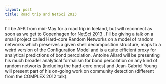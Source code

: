 ```yaml
---
layout: post
title: Road trip and NetSci 2013
---
```


I'll be AFK from mid-May for a road trip in Iceland, but will reconnect as soon as we get to Copenhagen for [NetSci 2013](http://netsci2013.net/wordpress/) . I'll be giving a talk on a small project called Hard-core Random Networks on a model of random networks which preserves a given shell decomposition structure, maps to a weird version of the Configuration Model and is a quite efficient proxy for analytical predictions of bond percolation. Antoine Allard will be presenting his much broader analytical formalism for bond percolation on any kind of random networks (including the hard-core ones) and Jean-Gabriel Young will present part of his on-going work on community detection (different from the COMPLEX 2012 talk).